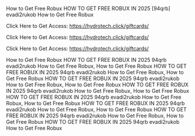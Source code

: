 How to Get Free Robux HOW TO GET FREE ROBUX IN 2025 [94qrb] evadi2rukob How to Get Free Robux

Click Here to Get Access: https://hydrotech.click/giftcards/

Click Here to Get Access: https://hydrotech.click/giftcards/

Click Here to Get Access: https://hydrotech.click/giftcards/

How to Get Free Robux HOW TO GET FREE ROBUX IN 2025 94qrb evadi2rukob How to Get Free Robux, How to Get Free Robux HOW TO GET FREE ROBUX IN 2025 94qrb evadi2rukob How to Get Free Robux, How to Get Free Robux HOW TO GET FREE ROBUX IN 2025 94qrb evadi2rukob How to Get Free Robux, How to Get Free Robux HOW TO GET FREE ROBUX IN 2025 94qrb evadi2rukob How to Get Free Robux, How to Get Free Robux HOW TO GET FREE ROBUX IN 2025 94qrb evadi2rukob How to Get Free Robux, How to Get Free Robux HOW TO GET FREE ROBUX IN 2025 94qrb evadi2rukob How to Get Free Robux, How to Get Free Robux HOW TO GET FREE ROBUX IN 2025 94qrb evadi2rukob How to Get Free Robux, How to Get Free Robux HOW TO GET FREE ROBUX IN 2025 94qrb evadi2rukob How to Get Free Robux
